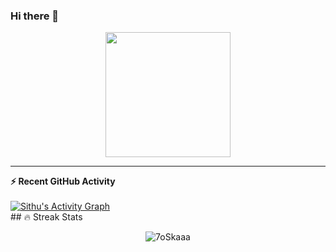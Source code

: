 ### Hi there 👋

<!--
**SiThu34297/SiThu34297** is a ✨ _special_ ✨ repository because its `README.md` (this file) appears on your GitHub profile.

Here are some ideas to get you started:

- 🔭 I’m currently working on ...
- 🌱 I’m currently learning ...
- 👯 I’m looking to collaborate on ...
- 🤔 I’m looking for help with ...
- 💬 Ask me about ...
- 📫 How to reach me: ...
- 😄 Pronouns: ...
- ⚡ Fun fact: ...
-->
<p align="center">
  <img src="https://github.com/thompsonemerson/thompsonemerson/raw/master/cover-thompson.png" height="200"/>
</p>
<hr>
<summary><b>⚡ Recent GitHub Activity</b></summary>
  <br/>
   <a href="https://github.com/SiThu34297"><img alt="Sithu's Activity Graph" src="https://activity-graph.herokuapp.com/graph?username=SiThu34297&theme=react-dark" /></a>
  <br/>
  ## 🔥 Streak Stats
<p align="center"><img src="https://github-readme-streak-stats.herokuapp.com/?user=SiThu34297&theme=algolia" alt="7oSkaaa" /></p>

<br>
<br>
